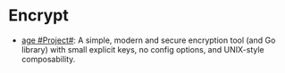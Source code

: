 # Encrypt

- [age #Project#](https://github.com/FiloSottile/age): A simple, modern and secure encryption tool (and Go library) with small explicit keys, no config options, and UNIX-style composability.
